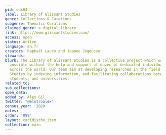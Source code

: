 ```yaml
---
pid: cds94
label: Library of Glissant Studies
genre: Collections & Curations
subgenre: Thematic Curations
claimed_genre: a digital library
link: https://www.glissantstudies.com/
access: open
status: Active
language: en,fr
creators: Raphaël Lauro and Jeanne Jégousso
stewards:
blurb: The Library of Glissant Studies is a collective project which would not be
  possible without the help and support of dozen of dedicated individuals and institutions
  across the world. Our team aim at developing researches in the field of Glissant
  Studies by indexing information, and facilitating collaborations between scholars,
  students, and universities.
related_to:
sub_collections:
open_data:
added_by: Alex Gil
twitter: "@elotroalex"
census_year: '2020'
notes:
order: '099'
layout: caridischo_item
collection: main
---
```

